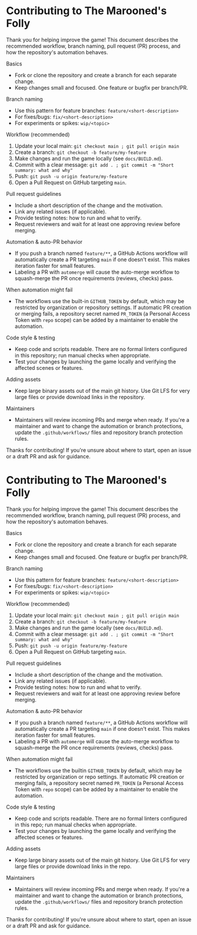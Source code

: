 # Contributing to The Marooned's Folly

Thank you for helping improve the game! This document describes the recommended workflow, branch naming, pull request (PR) process, and how the repository's automation behaves.

Basics

- Fork or clone the repository and create a branch for each separate change.
- Keep changes small and focused. One feature or bugfix per branch/PR.

Branch naming

- Use this pattern for feature branches: `feature/<short-description>`
- For fixes/bugs: `fix/<short-description>`
- For experiments or spikes: `wip/<topic>`

Workflow (recommended)

1. Update your local main: `git checkout main ; git pull origin main`
2. Create a branch: `git checkout -b feature/my-feature`
3. Make changes and run the game locally (see `docs/BUILD.md`).
4. Commit with a clear message: `git add . ; git commit -m "Short summary: what and why"`
5. Push: `git push -u origin feature/my-feature`
6. Open a Pull Request on GitHub targeting `main`.

Pull request guidelines

- Include a short description of the change and the motivation.
- Link any related issues (if applicable).
- Provide testing notes: how to run and what to verify.
- Request reviewers and wait for at least one approving review before merging.

Automation & auto-PR behavior

- If you push a branch named `feature/**`, a GitHub Actions workflow will automatically create a PR targeting `main` if one doesn't exist. This makes iteration faster for small features.
- Labeling a PR with `automerge` will cause the auto-merge workflow to squash-merge the PR once requirements (reviews, checks) pass.

When automation might fail

- The workflows use the built-in `GITHUB_TOKEN` by default, which may be restricted by organization or repository settings. If automatic PR creation or merging fails, a repository secret named `PR_TOKEN` (a Personal Access Token with `repo` scope) can be added by a maintainer to enable the automation.

Code style & testing

- Keep code and scripts readable. There are no formal linters configured in this repository; run manual checks when appropriate.
- Test your changes by launching the game locally and verifying the affected scenes or features.

Adding assets

- Keep large binary assets out of the main git history. Use Git LFS for very large files or provide download links in the repository.

Maintainers

- Maintainers will review incoming PRs and merge when ready. If you're a maintainer and want to change the automation or branch protections, update the `.github/workflows/` files and repository branch protection rules.

Thanks for contributing! If you're unsure about where to start, open an issue or a draft PR and ask for guidance.
# Contributing to The Marooned's Folly

Thank you for helping improve the game! This document describes the recommended workflow, branch naming, pull request (PR) process, and how the repository's automation behaves.

Basics
- Fork or clone the repository and create a branch for each separate change.
- Keep changes small and focused. One feature or bugfix per branch/PR.

Branch naming
- Use this pattern for feature branches: `feature/<short-description>`
- For fixes/bugs: `fix/<short-description>`
- For experiments or spikes: `wip/<topic>`

Workflow (recommended)
1. Update your local main: `git checkout main ; git pull origin main`
2. Create a branch: `git checkout -b feature/my-feature`
3. Make changes and run the game locally (see `docs/BUILD.md`).
4. Commit with a clear message: `git add . ; git commit -m "Short summary: what and why"`
5. Push: `git push -u origin feature/my-feature`
6. Open a Pull Request on GitHub targeting `main`.

Pull request guidelines
- Include a short description of the change and the motivation.
- Link any related issues (if applicable).
- Provide testing notes: how to run and what to verify.
- Request reviewers and wait for at least one approving review before merging.

Automation & auto-PR behavior
- If you push a branch named `feature/**`, a GitHub Actions workflow will automatically create a PR targeting `main` if one doesn't exist. This makes iteration faster for small features.
- Labeling a PR with `automerge` will cause the auto-merge workflow to squash-merge the PR once requirements (reviews, checks) pass.

When automation might fail
- The workflows use the builtin `GITHUB_TOKEN` by default, which may be restricted by organization or repo settings. If automatic PR creation or merging fails, a repository secret named `PR_TOKEN` (a Personal Access Token with `repo` scope) can be added by a maintainer to enable the automation.

Code style & testing
- Keep code and scripts readable. There are no formal linters configured in this repo; run manual checks when appropriate.
- Test your changes by launching the game locally and verifying the affected scenes or features.

Adding assets
- Keep large binary assets out of the main git history. Use Git LFS for very large files or provide download links in the repo.

Maintainers
- Maintainers will review incoming PRs and merge when ready. If you're a maintainer and want to change the automation or branch protections, update the `.github/workflows/` files and repository branch protection rules.

Thanks for contributing! If you're unsure about where to start, open an issue or a draft PR and ask for guidance.
